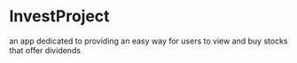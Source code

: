 # InvestProject
an app dedicated to providing an easy way for users to view and buy stocks that offer dividends
